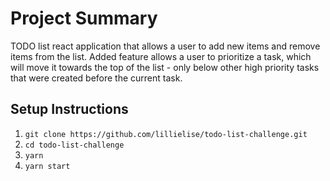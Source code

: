 # Project Summary

TODO list react application that allows a user to add new items and remove items from the list. Added feature allows a user to prioritize a task, which will move it towards the top of the list - only below other high priority tasks that were created before the current task.

## Setup Instructions

1. `git clone https://github.com/lillielise/todo-list-challenge.git`
1. `cd todo-list-challenge`
1. `yarn`
1. `yarn start`
